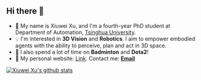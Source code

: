 ## Hi there 👋

+ 💬 My name is Xiuwei Xu, and I'm a fourth-year PhD student at Department of Automation, [Tsinghua University](https://www.tsinghua.edu.cn/en/). 
+ 💡 I'm interested in **3D Vision** and **Robotics**. I aim to empower embodied agents with the ability to perceive, plan and act in 3D space.
+ 🏸️ I also spend a lot of time on **Badminton** and **Dota2**!
+ 🌱 My personal website: [Link](https://xuxw98.github.io/). Contact me: [**Email**](mailto:xxw21@mails,tsinghua.edu.cn)

[![Xiuwei Xu's github stats](https://github-readme-stats.vercel.app/api?username=xuxw98)](https://github.com/xuxw98/github-readme-stats)
